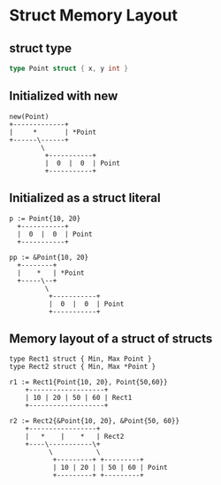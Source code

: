 # Struct Memory Layout

## struct type

```go
type Point struct { x, y int }
```

## Initialized with new

```text
new(Point)
+-------------+
|     *       | *Point
+------\------+
        \
         +-----------+
         |  0  |  0  | Point
         +-----------+
```

## Initialized as a struct literal

```text
p := Point{10, 20}
  +-----------+
  |  0  |  0  | Point
  +-----------+

pp := &Point{10, 20}
  +--------+
  |    *   | *Point
  +-----\--+
         \
          +-----------+
          |  0  |  0  | Point
          +-----------+
```

## Memory layout of a struct of structs

```text
type Rect1 struct { Min, Max Point }
type Rect2 struct { Min, Max *Point }

r1 := Rect1{Point{10, 20}, Point{50,60}}
    +-------------------+
    | 10 | 20 | 50 | 60 | Rect1
    +-------------------+

r2 := Rect2{&Point{10, 20}, &Point{50, 60}}
    +-----------------+
    |   *    |    *   | Rect2
    +----\-----------\+
          \           \
           +---------+ +---------+
           | 10 | 20 | | 50 | 60 | Point
           +---------+ +---------+
```
